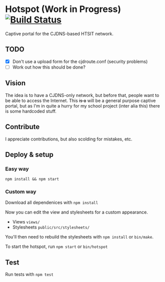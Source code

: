 Hotspot (Work in Progress) [![Build Status](https://travis-ci.org/willeponken/hotspot.svg)](https://travis-ci.org/willeponken/hotspot)
=======

Captive portal for the CJDNS-based HTSIT network.

## TODO
- [x] Don't use a upload form for the cjdroute.conf (security problems)
- [ ] Work out how this should be done?

## Vision
The idea is to have a CJDNS-only network, but before that, people want to be able to access the Internet.
This ~~is a~~ will be a general purpose captive portal, but as I'm in quite a hurry for my school project (inter alia this) there is some hardcoded stuff.

## Contribute
I appreciate contributions, but also scolding for mistakes, etc.

## Deploy & setup
### Easy way
`npm install && npm start`

### Custom way
Download all dependenices with `npm install`

Now you can edit the view and stylesheets for a custom appearance.

* Views `views/`
* Stylesheets `public/src/stylesheets/`

You'll then need to rebuild the stylesheets with `npm install` or `bin/make`.

To start the hotspot, run `npm start` or `bin/hotspot`

## Test
Run tests with
`npm test`

